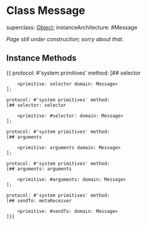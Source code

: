# Class Message

superclass: [Object](Object);
instanceArchitecture: #Message

_Page still under construction; sorry about that._

## Instance Methods
{{
	protocol: #'system primitives' method:
	[## selector

		<primitive: selector domain: Message>
	];

	protocol: #'system primitives' method:
	[## selector: selector 

		<primitive: #selector: domain: Message>
	];

	protocol: #'system primitives' method:
	[## arguments

		<primitive: arguments domain: Message>
	];

	protocol: #'system primitives' method:
	[## arguments: arguments 

		<primitive: #arguments: domain: Message>
	];

	protocol: #'system primitives' method:
	[## sendTo: metaReceiver 

		<primitive: #sendTo: domain: Message>
	]}}
